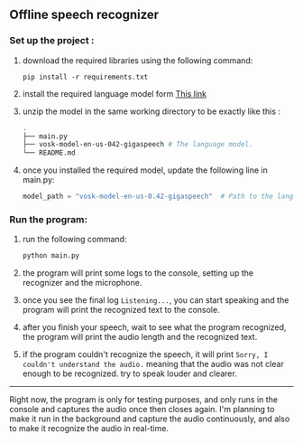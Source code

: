 ## Offline speech recognizer

### Set up the project :

 1. download the required libraries using the following command:
 
    `pip install -r requirements.txt`
 
 2. install the required language model form [This link](https://alphacephei.com/vosk/models)
 
 4. unzip the model in the same working directory to be exactly like this :

    ```bash
    .
    ├── main.py
    ├── vosk-model-en-us-042-gigaspeech # The language model.
    └── README.md
    ```
 5. once you installed the required model, update the following line in main.py:
     
    ```python
    model_path = "vosk-model-en-us-0.42-gigaspeech"  # Path to the language model
    ```

### Run the program:
    
 1. run the following command:
     
    ```bash
    python main.py
    ```
     
 2. the program will print some logs to the console, setting up the recognizer and the microphone.

 3. once you see the final log `Listening...`, you can start speaking and the program will print the recognized text to the console.

 4. after you finish your speech, wait to see what the program recognized, the program will print the audio length and the recognized text.

 5. if the program couldn't recognize the speech, it will print `Sorry, I couldn't understand the audio.` meaning that the audio was not clear enough to be recognized. try to speak louder and clearer.

------

Right now, the program is only for testing purposes, and only runs in the console and captures the audio once then closes again. I'm planning to make it run in the background and capture the audio continuously, and also to make it recognize the audio in real-time.

